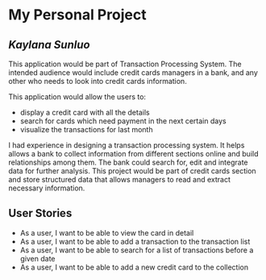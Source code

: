 # My Personal Project

## *Kaylana Sunluo*
<p>This application would be part of Transaction Processing System. The intended audience 
would include credit cards managers in a bank, and any other who needs to look into credit
cards information.</p>

This application would allow the users to:</br>
* display a credit card with all the details
* search for cards which need payment in the next certain days
* visualize the transactions for last month


<p>I had experience in designing a transaction processing system. It helps 
allows a bank to collect information from different sections online and 
build relationships among them. The bank could search for, edit and 
integrate data for further analysis. This project would be part of 
credit cards section and store structured data that allows managers to 
read and extract necessary information.</p>




## User Stories

- As a user, I want to be able to view the card in detail
- As a user, I want to be able to add a transaction to the transaction list
- As a user, I want to be able to search for a list of transactions before a given date
- As a user, I want to be able to add a new credit card to the collection